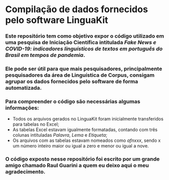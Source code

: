 # Compilação de dados fornecidos pelo software LinguaKit 

### Este repositório tem como objetivo expor o código utilizado em uma pesquisa de Iniciação Científica intitulada <i>Fake News e COVID-19: indicadores linguísticos de textos em português do Brasil em tempos de pandemia</i>. 

### Ele pode ser útil para que mais pesquisadores, principalmente pesquisadores da área de Linguística de Corpus, consigam agrupar os dados fornecidos pelo software de forma automatizada.

### Para compreender o código são necessárias algumas informações:
- Todos os arquivos gerados no LinguaKit foram inicialmente transferidos para tabelas no Excel;
- As tabelas Excel estavam igualmente formatadas, contando com três colunas intituladas <i>Palavra</i>, <i>Lema</i> e <i>Etiqueta</i>;
- Os arquivos com as tabelas estavam nomeados como <i>afnxxx</i>, sendo x um número inteiro maior ou igual a zero e menor ou igual a nove. 

### O código exposto nesse repositório foi escrito por um grande amigo chamado Raul Guarini a quem eu deixo aqui o meu agradecimento. 